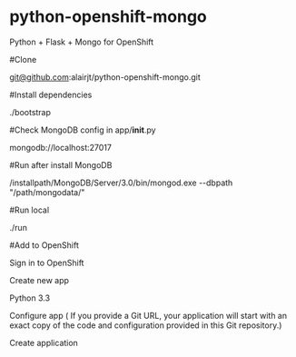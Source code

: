 # python-openshift-mongo
Python + Flask + Mongo for OpenShift

#Clone

git@github.com:alairjt/python-openshift-mongo.git

#Install dependencies

./bootstrap

#Check MongoDB config in app/__init__.py

mongodb://localhost:27017

#Run after install MongoDB

/installpath/MongoDB/Server/3.0/bin/mongod.exe --dbpath "/path/mongodata/"

#Run local

./run

#Add to OpenShift

Sign in to OpenShift

Create new app

Python 3.3

Configure app ( If you provide a Git URL, your application will start with an exact copy of the code and configuration provided in this Git repository.)

Create application




